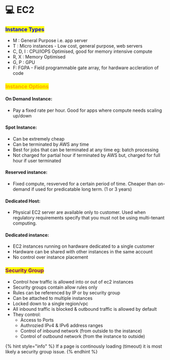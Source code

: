 # 💻 EC2

### <mark style="color:blue;">Instance Types</mark>

* M : General Purpose i.e. app server
* T :  Micro instances - Low cost, general purpose, web servers
* C, D, I : CPU/IOPS Optimised, good for memory intensive compute
* R, X : Memory Optimised
* G, P : GPU
* F: FGPA - Field programmable gate array, for hardware accleration of code&#x20;

### <mark style="color:orange;">Instance Options</mark>

#### On Demand Instance:

* Pay a fixed rate per hour. Good for apps where compute needs scaling up/down

#### Spot Instance:

* Can be extremely cheap
* Can be terminated by AWS any time
* Best for jobs that can be terminated at any time eg: batch processing
* Not charged for partial hour if terminated by AWS but, charged for full hour if user terminated

#### Reserved instance:

* Fixed compute, resverved for a certain period of time. Cheaper than on-demand if used for predicatable long term. (1 or 3 years)

#### Dedicated Host:&#x20;

* Physical EC2 server are available only to customer. Used when regulatory requirements specify that you must not be using multi-tenant computing.

#### Dedicated instance:

* EC2 instances running on hardware dedicated to a single customer
* Hardware can be shared with other instances in the same account
* No control over instance placement

### <mark style="color:purple;">Security Group</mark>

* Control how traffic is allowed into or out of ec2 instances
* Security groups contain allow rules only
* Rules can be referenced by IP or by security group
* Can be attached to multiple instances
* Locked down to a single region/vpc
* All inbound traffic is blocked & outbound traffic is allowed by default
* They control:
  * Access to Ports
  * Authrozied IPv4 & IPv6 address ranges
  * Control of inbound network (from outside to the instance)
  * Control of outbound network (from the instance to outside)

{% hint style="info" %}
If a page is continously loading (timeout) it is most likely a security group issue.
{% endhint %}
